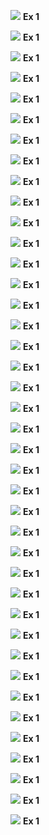 ![](/assets/materials_1.png)
**Ex 1**

![](/assets/materials_2.png)
**Ex 1**

![](/assets/materials_3.png)
**Ex 1**

![](/assets/materials_4.png)
**Ex 1**

![](/assets/materials_5.png)
**Ex 1**

![](/assets/materials_6.png)
**Ex 1**

![](/assets/materials_7.png)
**Ex 1**

![](/assets/materials_8.png)
**Ex 1**

![](/assets/materials_9.png)
**Ex 1**

![](/assets/materials_10.png)
**Ex 1**

![](/assets/materials_11.png)
**Ex 1**

![](/assets/materials_12.png)
**Ex 1**

![](/assets/materials_13.png)
**Ex 1**

![](/assets/materials_14.png)
**Ex 1**

![](/assets/materials_15.png)
**Ex 1**

![](/assets/materials_16.png)
**Ex 1**

![](/assets/materials_17.png)
**Ex 1**

![](/assets/materials_18.png)
**Ex 1**

![](/assets/materials_19.png)
**Ex 1**

![](/assets/materials_20.png)
**Ex 1**

![](/assets/materials_21.png)
**Ex 1**

![](/assets/materials_22.png)
**Ex 1**

![](/assets/materials_23.png)
**Ex 1**

![](/assets/materials_24.png)
**Ex 1**

![](/assets/materials_25.png)
**Ex 1**

![](/assets/materials_26.png)
**Ex 1**

![](/assets/materials_27.png)
**Ex 1**

![](/assets/materials_28.png)
**Ex 1**

![](/assets/materials_29.png)
**Ex 1**

![](/assets/materials_30.png)
**Ex 1**

![](/assets/materials_31.png)
**Ex 1**

![](/assets/materials_32.png)
**Ex 1**

![](/assets/materials_33.png)
**Ex 1**

![](/assets/materials_34.png)
**Ex 1**

![](/assets/materials_35.png)
**Ex 1**

![](/assets/materials_36.png)
**Ex 1**

![](/assets/materials_37.png)
**Ex 1**

![](/assets/materials_38.png)
**Ex 1**

![](/assets/materials_39.png)
**Ex 1**

![](/assets/materials_40.png)
**Ex 1**








